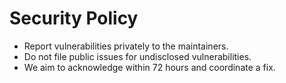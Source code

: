 # Security Policy

- Report vulnerabilities privately to the maintainers.
- Do not file public issues for undisclosed vulnerabilities.
- We aim to acknowledge within 72 hours and coordinate a fix.
